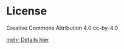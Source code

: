 # License
Creative Commons Attribution 4.0
cc-by-4.0

[mehr Details hier](https://creativecommons.org/licenses/by-sa/4.0/legalcode.de)